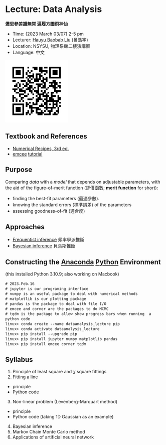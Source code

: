 # Lecture: Data Analysis
**憊思參差識無常 遍履方圜飛神仙**

* Time: (2023 March 03/07) 2-5 pm
* Lecturer: [Hauyu Baobab Liu](https://baobabyoo.github.io/) (呂浩宇)
* Location: NSYSU, 物理系館二樓演講廳
* Language: 中文

<img src="./images/Lecture_DataAnalysis_2023Feb_QR.png" alt="QRcode" width="200px"/>

## Textbook and References
- [Numerical Recipes, 3rd ed.](http://numerical.recipes/book/book.html)
- [emcee](https://emcee.readthedocs.io/en/stable/) [tutorial](https://emcee.readthedocs.io/en/stable/tutorials/line/)

## Purpose
Comparing *data* with a *model* that depends on adjustable parameters, with the aid of the figure-of-merit function (評價函數; **merit function** for short):
- finding the best-fit parameters (最適參數).
- knowing the standard errors (標準誤差) of the parameters
- assessing goodness-of-fit (適合度)

## Approaches
- [Frequentist inference](https://en.wikipedia.org/wiki/Frequentist_inference) 頻率學派推斷
- [Bayesian inference](https://en.wikipedia.org/wiki/Bayesian_inference) 貝葉斯推斷

## Constructing the [Anaconda](https://www.anaconda.com/products/distribution)  [Python](https://www.python.org/) Environment
(this installed Python 3.10.9; also working on Macbook)
```
# 2023.Feb.16
# jupyter is our programing interface
# numpy is an useful package to deal with numerical methods
# matplotlib is our plotting package
# pandas is the package to deal with file I/O
# emcee and corner are the packages to do MCMC
# tqdm is the package to allow show progress bars when running  a python code
linux> conda create --name dataanalysis_lecture pip
linux> conda activate dataanalysis_lecture
linux> pip install --upgrade pip
linux> pip install jupyter numpy matplotlib pandas
linux> pip install emcee corner tqdm
```

## Syllabus
1. Principle of least square and $\chi$ square fittings
2. Fitting a line
 - principle
 - Python code
3. Non-linear problem (Levenberg-Marquart method)
 - principle
 - Python code (taking 1D Gaussian as an example)
4. Bayesian inference
5. Markov Chain Monte Carlo method
6. Applications of artificial neural network
